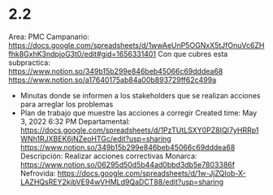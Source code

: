 # 2.2

Area: PMC
Campanario: https://docs.google.com/spreadsheets/d/1wwAeUnP5OGNxX5tJfOnuVc6ZHfhk8GxhK3ndpjoG3t0/edit#gid=1656331401
Con que cubres esta subpractica: https://www.notion.so/349b15b299e846beb45066c69dddea68 
https://www.notion.so/a17640175ab84a00b893729ff62c499a 
- Minutas donde se informen a los stakeholders que se realizan acciones para arreglar los problemas
- Plan de trabajo que muestre las acciones a corregir
Created time: May 3, 2022 6:32 PM
Departamental: https://docs.google.com/spreadsheets/d/1PzTUtLSXY0PZ8IQI7yHRRp1WNh1RJXBEK6jNZeoHTGc/edit?usp=sharing
https://www.notion.so/349b15b299e846beb45066c69dddea68 
Descripción: Realizar acciones correctivas
Monarca: https://www.notion.so/06295d50d5b44ad0bbd3db5e7803386f 
Nefrovida: https://docs.google.com/spreadsheets/d/1w-JjZQIob-X-LAZHQsREY2kjbVE94wVHMLd9QaDCT88/edit?usp=sharing